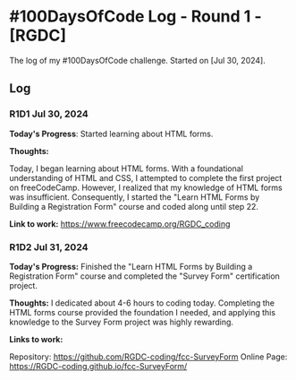 # #100DaysOfCode Log - Round 1 - [RGDC]

The log of my #100DaysOfCode challenge. Started on [Jul 30, 2024].

## Log

### R1D1 Jul 30, 2024

**Today's Progress**: Started learning about HTML forms.

**Thoughts:**

Today, I began learning about HTML forms. With a foundational understanding of HTML and CSS, I attempted to complete the first project on freeCodeCamp. However, I realized that my knowledge of HTML forms was insufficient. Consequently, I started the "Learn HTML Forms by Building a Registration Form" course and coded along until step 22.

**Link to work:** https://www.freecodecamp.org/RGDC_coding

### R1D2 Jul 31, 2024

**Today's Progress:** Finished the "Learn HTML Forms by Building a Registration Form" course and completed the "Survey Form" certification project.

**Thoughts:** I dedicated about 4-6 hours to coding today. Completing the HTML forms course provided the foundation I needed, and applying this knowledge to the Survey Form project was highly rewarding.

**Links to work:**

Repository: https://github.com/RGDC-coding/fcc-SurveyForm
Online Page: https://RGDC-coding.github.io/fcc-SurveyForm/